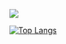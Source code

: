 <img src="https://capsule-render.vercel.app/api?type=wave&color=auto&height=300&section=header&text=JaeYeong Jang&fontSize=90" />

[![Top Langs](https://github-readme-stats.vercel.app/api/top-langs/?username=jaeyeong97)](https://github.com/anuraghazra/github-readme-stats)
